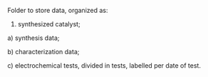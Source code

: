 Folder to store data, organized as:

1) synthesized catalyst;
   
a) synthesis data;

b) characterization data;

c) electrochemical tests, divided in tests, labelled per date of test.	
